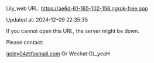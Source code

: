 Lily_web URL: https://ae6d-61-165-102-156.ngrok-free.app

Updated at: 2024-12-09 22:35:35

If you cannot open this URL, the server might be down.

Please contact: 

goley04@foxmail.com Or Wechat:GL_yeaH